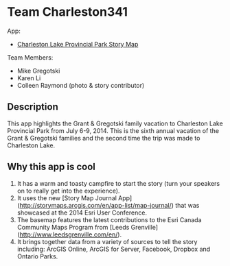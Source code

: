 # Team Charleston341

App:

* [Charleston Lake Provincial Park Story Map](http://bit.ly/CharlestonLake)

Team Members: 

* Mike Gregotski
* Karen Li
* Colleen Raymond (photo & story contributor)

## Description
This app highlights the Grant & Gregotski family vacation to Charleston Lake Provincial Park from July 6-9, 2014. This is the sixth annual vacation of the Grant & Gregotski families and the second time the trip was made to Charleston Lake.

## Why this app is cool
1. It has a warm and toasty campfire to start the story (turn your speakers on to really get into the experience).
2. It uses the new [Story Map Journal App] (http://storymaps.arcgis.com/en/app-list/map-journal/) that was showcased at the 2014 Esri User Conference.
3. The basemap features the latest contributions to the Esri Canada Community Maps Program from [Leeds Grenville] (http://www.leedsgrenville.com/en/).
4. It brings together data from a variety of sources to tell the story including: ArcGIS Online, ArcGIS for Server, Facebook, Dropbox and Ontario Parks.



